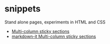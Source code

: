 # snippets
Stand alone pages, experiments in HTML and CSS

* [Multi-column sticky sections](https://ClarkMitchell.dev/snippets/sticky.html)
* [markdown-it Multi-column sticky sections](https://ClarkMitchell.dev/snippets/markdown-it-sticky.html)
